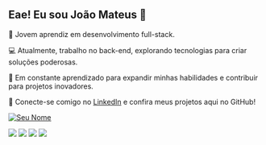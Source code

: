 ## Eae! Eu sou João Mateus 👋

🚀 Jovem aprendiz em desenvolvimento full-stack.

💻 Atualmente, trabalho no back-end, explorando tecnologias para criar soluções poderosas.

🌱 Em constante aprendizado para expandir minhas habilidades e contribuir para projetos inovadores.

🔗 Conecte-se comigo no [LinkedIn](https://www.linkedin.com/in/jo%C3%A3o-mateus-firmino-rodrigues-ab8622232/) e confira meus projetos aqui no GitHub!


[![Seu Nome](https://github-readme-stats.vercel.app/api?username=KohiJow&show_icons=true&theme=radical)](https://github.com/anuraghazra/github-readme-stats)

<div>
<a href="https://www.instagram.com/jowbarista?igsh=MTdxeTR6NHgweGZ3NA==" target="_blank"><img src="https://img.shields.io/badge/-Instagram-%23E4405F?style=for-the-badge&logo=instagram&logoColor=white" target="_blank"></a>
<a href="https://www.twitch.tv/jowbarista target"="_blank"><img src="https://img.shields.io/badge/Twitch-9146FF?style=for-the-badge&logo=twitch&logoColor=white" target="_blank"></a>
<a href = "mailto:contatojmfr@gmail.com"><img src="https://img.shields.io/badge/-Gmail-%23333?style=for-the-badge&logo=gmail&logoColor=white" target="_blank"></a>
<a href="https://www.linkedin.com/in/jo%C3%A3o-mateus-firmino-rodrigues-ab8622232/" target="_blank"><img src="https://img.shields.io/badge/-LinkedIn-%230077B5?style=for-the-badge&logo=linkedin&logoColor=white" target="_blank"></a> 
</div>
